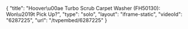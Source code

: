 {
    "title": "Hoover\u00ae Turbo Scrub Carpet Washer (FH50130): Won\u2019t Pick Up?",
    "type": "solo",
    "layout": "iframe-static",
    "videoId": "6287225",
    "url": "\/tvpembed\/6287225"
}